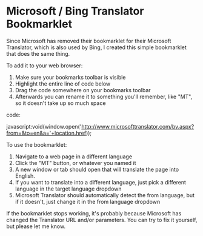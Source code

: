 # Microsoft / Bing Translator Bookmarklet
Since Microsoft has removed their bookmarklet for their Microsoft Translator, which is also used by Bing, I created this simple bookmarklet that does the same thing.

To add it to your web browser:
1. Make sure your bookmarks toolbar is visible
2. Highlight the entire line of code below
3. Drag the code somewhere on your bookmarks toolbar
4. Afterwards you can rename it to something you'll remember, like "MT", so it doesn't take up so much space

code:

javascript:void(window.open('http://www.microsofttranslator.com/bv.aspx?from=&to=en&a='+location.href));

To use the bookmarklet:
1. Navigate to a web page in a different language
2. Click the "MT" button, or whatever you named it
3. A new window or tab should open that will translate the page into English. 
4. If you want to translate into a different language, just pick a different language in the target language dropdown
5. Microsoft Translator should automatically detect the from language, but if it doesn't, just change it in the from language dropdown

If the bookmarklet stops working, it's probably because Microsoft has changed the Translator URL and/or parameters. You can try to fix it yourself, but please let me know.
